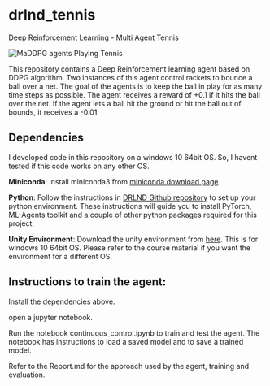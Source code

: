 # drlnd_tennis
Deep Reinforcement Learning - Multi Agent Tennis

![MaDDPG agents Playing Tennis](https://video.udacity-data.com/topher/2018/May/5af7955a_tennis/tennis.png)

This repository contains a Deep Reinforcement learning agent based on DDPG algorithm. Two instances of this agent control rackets to bounce a ball over a net. The goal of the agents is to keep the ball in play for as many time steps as possible. The agent receives a reward of +0.1 if it hits the ball over the net. If the agent lets a ball hit the ground or hit the ball out of bounds, it receives a -0.01.

## Dependencies
I developed code in this repository on a windows 10 64bit OS. So, I havent tested if this code works on any other OS.

**Miniconda**: Install miniconda3 from [miniconda download page](https://docs.conda.io/en/latest/miniconda.html)

**Python**: Follow the instructions in [DRLND Github repository](https://github.com/udacity/deep-reinforcement-learning#dependencies) to set up your python environment. These instructions will guide you to install PyTorch, ML-Agents toolkit and a couple of other python packages required for this project.

**Unity Environment**: Download the unity environment from [here](https://s3-us-west-1.amazonaws.com/udacity-drlnd/P3/Tennis/Tennis_Windows_x86_64.zip). This is for windows 10 64bit OS. Please refer to the course material if you want the environment for a different OS.

## Instructions to train the agent:
Install the dependencies above.

open a jupyter notebook.

Run the notebook continuous_control.ipynb to train and test the agent. The notebook has instructions to load a saved model and to save a trained model.

Refer to the Report.md for the approach used by the agent, training and evaluation.
